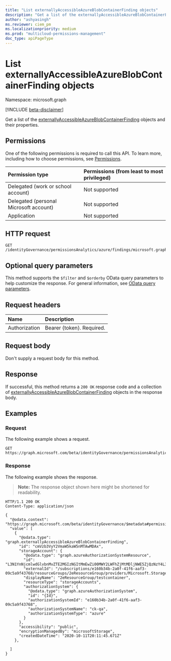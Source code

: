 ```yaml
---
title: "List externallyAccessibleAzureBlobContainerFinding objects"
description: "Get a list of the externallyAccessibleAzureBlobContainerFinding objects and their properties."
author: "ashyasingh"
ms.reviewer: ciem_pm
ms.localizationpriority: medium
ms.prod: "multicloud-permissions-management"
doc_type: apiPageType
---
```


# List externallyAccessibleAzureBlobContainerFinding objects
Namespace: microsoft.graph

[!INCLUDE [beta-disclaimer](../../includes/beta-disclaimer.md)]

Get a list of the [externallyAccessibleAzureBlobContainerFinding](../resources/externallyaccessibleazureblobcontainerfinding.md) objects and their properties.

## Permissions
One of the following permissions is required to call this API. To learn more, including how to choose permissions, see [Permissions](/graph/permissions-reference).

|Permission type|Permissions (from least to most privileged)|
|:---|:---|
|Delegated (work or school account)|Not supported|
|Delegated (personal Microsoft account)|Not supported|
|Application|Not supported

## HTTP request

<!-- {
  "blockType": "ignored"
}
-->
``` http
GET /identityGovernance/permissionsAnalytics/azure/findings/microsoft.graph.externallyAccessibleAzureBlobContainerFinding
```

## Optional query parameters
This method supports the `$filter` and `$orderby` OData query parameters to help customize the response. For general information, see [OData query parameters](/graph/query-parameters).

## Request headers
|Name|Description|
|:---|:---|
|Authorization|Bearer {token}. Required.|

## Request body
Don't supply a request body for this method.

## Response

If successful, this method returns a `200 OK` response code and a collection of [externallyAccessibleAzureBlobContainerFinding](../resources/externallyaccessibleazureblobcontainerfinding.md) objects in the response body.

## Examples

### Request
The following example shows a request.
<!-- {
  "blockType": "request",
  "name": "list_externallyaccessibleazureblobcontainerfinding"
}
-->
``` http
GET https://graph.microsoft.com/beta/identityGovernance/permissionsAnalytics/azure/findings/microsoft.graph.externallyAccessibleAzureBlobContainerFinding
```


### Response
The following example shows the response.
>**Note:** The response object shown here might be shortened for readability.
<!-- {
  "blockType": "response",
  "truncated": true,
  "@odata.type": "Collection(microsoft.graph.externallyAccessibleAzureBlobContainerFinding)"
}
-->
``` http
HTTP/1.1 200 OK
Content-Type: application/json

{
  "@odata.context": "https://graph.microsoft.com/beta/identityGovernance/$metadata#permissionsAnalytics/azure/findings/microsoft.graph.externallyAccessibleAzureBlobContainerFinding",
  "value": [
    {
      "@odata.type": "graph.externallyAccessibleAzureBlobContainerFinding",
      "id": "cmVzb3VyY2VmaW5kaW5nMTAwMDAx",
      "storageAccount": {
        "@odata.type": "graph.azureAuthorizationSystemResource",
        "id": "L3N1YnNjcmlwdGlvbnMvZTE2MGIzNGItMmEwZi00MWY2LWFhZjMtMDljNWE5ZjQzNzY4L3Jlc291cmNlR3JvdXBzLzJlUmVzb3VyY2VHcm91cC9wcm92aWRlcnMvTWljcm9zb2Z0LlN0b3JhZ2Uvc3RvcmFnZUFjY291bnRzLzJlcmVzb3VyY2Vncm91cDlkNjAvYmxvYlNlcnZpY2VzL2RlZmF1bHQvY29udGFpbmVycy90ZXN0Y29udGFpbmVy",
        "externalId": "/subscriptions/e160b34b-2a0f-41f6-aaf3-09c5a9f43768/resourceGroups/2eResourceGroup/providers/Microsoft.Storage/storageAccounts/2eresourcegroup9d60/blobServices/default/containers/testcontainer",
        "displayName": "2eResourceGroup/testcontainer",
        "resourceType": "storageAccounts",
        "authorizationSystem": {
          "@odata.type": "graph.azureAuthorizationSystem",
          "id": "{Id}",
          "authorizationSystemId": "e160b34b-2a0f-41f6-aaf3-09c5a9f43768",
          "authorizationSystemName": "ck-qa",
          "authorizationSystemType": "azure"
        }
      },
      "accessibility": "public",
      "encryptionManagedBy": "microsoftStorage",
      "createdDateTime": "2020-10-11T20:11:45.671Z"
    },

  ]
}
```

